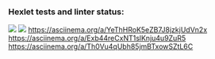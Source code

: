 ### Hexlet tests and linter status:
<a href="https://codeclimate.com/github/codeclimate/codeclimate/maintainability"><img src="https://api.codeclimate.com/v1/badges/a99a88d28ad37a79dbf6/maintainability" /></a>
<a href="https://github.com/HelenHorner/frontend-project-lvl1/actions/workflows/node.js.yml"><img src="https://github.com/HelenHorner/frontend-project-lvl1/actions/workflows/node.js.yml/badge.svg"></a>
https://asciinema.org/a/YeThHRoK5eZB7J8jzkjUdVn2x
https://asciinema.org/a/Exb44reCxNT1slKnju4u9ZuR5
https://asciinema.org/a/Th0Vu4qUbh85jmBTxowSZtL6C